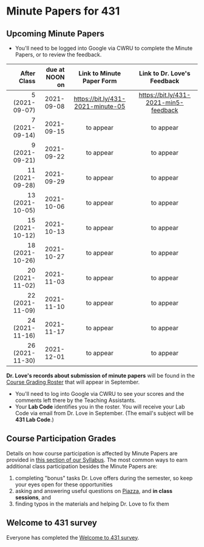 # Minute Papers for 431

## Upcoming Minute Papers

- You'll need to be logged into Google via CWRU to complete the Minute Papers, or to review the feedback.

After Class | due at NOON on | Link to Minute Paper Form | Link to Dr. Love's Feedback
----------: | ------: | :--------: | :----------:
5 (2021-09-07) | 2021-09-08 | https://bit.ly/431-2021-minute-05 | https://bit.ly/431-2021-min5-feedback
7 (2021-09-14) | 2021-09-15 | to appear | to appear
9 (2021-09-21) | 2021-09-22 | to appear | to appear
11 (2021-09-28) | 2021-09-29 | to appear | to appear
13 (2021-10-05) | 2021-10-06 | to appear | to appear
15 (2021-10-12) | 2021-10-13 | to appear | to appear
18 (2021-10-26) | 2021-10-27 | to appear | to appear
20 (2021-11-02) | 2021-11-03 | to appear | to appear
22 (2021-11-09) | 2021-11-10 | to appear | to appear
24 (2021-11-16) | 2021-11-17 | to appear | to appear
26 (2021-11-30) | 2021-12-01 | to appear | to appear

**Dr. Love's records about submission of minute papers** will be found in the [Course Grading Roster](https://bit.ly/431-2021-grades) that will appear in September.

- You'll need to log into Google via CWRU to see your scores and the comments left there by the Teaching Assistants. 
- Your **Lab Code** identifies you in the roster. You will receive your Lab Code via email from Dr. Love in September. (The email's subject will be **431 Lab Code**.) 

## Course Participation Grades

Details on how course participation is affected by Minute Papers are provided in [this section of our Syllabus](https://thomaselove.github.io/431-2021-syllabus/deliverables-assignments.html#minute-papers-and-class-participation). The most common ways to earn additional class participation besides the Minute Papers are:

1. completing "bonus" tasks Dr. Love offers during the semester, so keep your eyes open for these opportunities
2. asking and answering useful questions on [Piazza](https://piazza.com/case/fall2021/pqhs431), and **in class sessions**, and 
3. finding typos in the materials and helping Dr. Love to fix them

## Welcome to 431 survey

Everyone has completed the [Welcome to 431 survey](https://bit.ly/431-2021-welcome-survey). 

